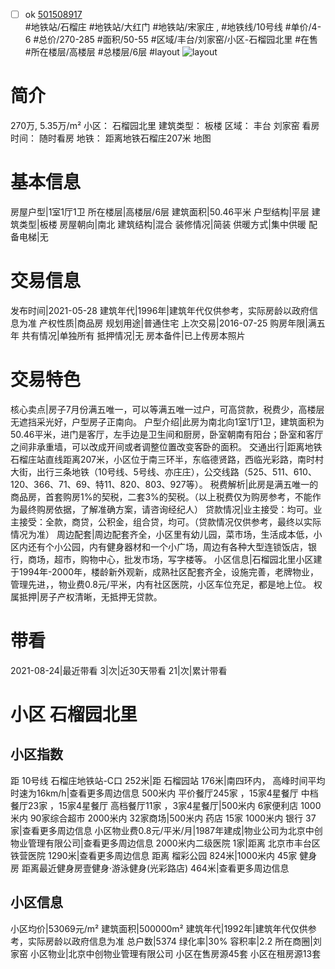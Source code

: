 - [ ] ok [501508917](https://bj.5i5j.com/ershoufang/501508917.html)  
 #地铁站/石榴庄 #地铁站/大红门 #地铁站/宋家庄 ,  #地铁线/10号线
#单价/4-6 #总价/270-285 #面积/50-55   #区域/丰台/刘家窑/小区-石榴园北里 #在售 #所在楼层/高楼层 #总楼层/6层 #layout 
![layout](http://image2a.5i5j.com/bdir/layout/db5adbfd6f994f1686199378f4129760.jpg_P5.jpg) 
# 简介 
 270万,  5.35万/m² 
小区： 石榴园北里
建筑类型： 板楼
区域： 丰台 刘家窑
看房时间： 随时看房
地铁： 距离地铁石榴庄207米 地图
# 基本信息 
 房屋户型|1室1厅1卫
所在楼层|高楼层/6层
建筑面积|50.46平米
户型结构|平层
建筑类型|板楼
房屋朝向|南北
建筑结构|混合
装修情况|简装
供暖方式|集中供暖
配备电梯|无
# 交易信息 
 发布时间|2021-05-28
建筑年代|1996年|建筑年代仅供参考，实际房龄以政府信息为准
产权性质|商品房
规划用途|普通住宅
上次交易|2016-07-25
购房年限|满五年
共有情况|单独所有
抵押情况|无
房本备件|已上传房本照片
# 交易特色 
 核心卖点|房子7月份满五唯一，可以等满五唯一过户，可高贷款，税费少，高楼层无遮挡采光好，户型房子正南向。
户型介绍|此房为南北向1室1厅1卫，建筑面积为50.46平米，进门是客厅，左手边是卫生间和厨房，卧室朝南有阳台；卧室和客厅之间非承重墙，可以改成开间或者调整位置改变客卧的面积。
交通出行|距离地铁石榴庄站直线距离207米，小区位于南三环半，东临德贤路，西临光彩路，南时村大街，出行三条地铁（10号线、5号线、亦庄庄），公交线路（525、511、610、120、366、71、69、特11、820、803、927等）。
税费解析|此房是满五唯一的商品房，首套购房1%的契税，二套3%的契税。（以上税费仅为购房参考，不能作为最终购房依据，了解准确方案，请咨询经纪人）
贷款情况|业主接受：均可。业主接受：全款，商贷，公积金，组合贷，均可。（贷款情况仅供参考，最终以实际情况为准）
周边配套|周边配套齐全，小区里有幼儿园，菜市场，生活成本低，小区内还有个小公园，内有健身器材和一个小广场，周边有各种大型连锁饭店，银行，商场，超市，购物中心，批发市场，写字楼等。
小区信息|石榴园北里小区建于1994年-2000年，楼龄新外观新，成熟社区配套齐全，设施完善，老牌物业，管理先进，，物业费0.8元/平米，内有社区医院，小区车位充足，都是地上位。
权属抵押|房子产权清晰，无抵押无贷款。
# 带看 
 2021-08-24|最近带看	 3|次|近30天带看	 21|次|累计带看
# 小区 石榴园北里
## 小区指数 
 距 10号线 石榴庄地铁站-C口 252米|距 石榴园站 176米|南四环内， 高峰时间平均时速为16km/h|查看更多周边信息
500米内 平价餐厅245家 ，15家4星餐厅
中档餐厅23家 ，15家4星餐厅
高档餐厅11家 ，3家4星餐厅|500米内 6家便利店
1000米内 90家综合超市
2000米内 32家商场|500米内 药店 15家
1000米内 银行 37家|查看更多周边信息
小区物业费0.8元/平米/月|1987年建成|物业公司为北京中创物业管理有限公司|查看更多周边信息
2000米内二级医院 1家|距离 北京市丰台区铁营医院  1290米|查看更多周边信息
距离 榴彩公园 824米|1000米内 45家 健身房
距离最近健身房壹健身·游泳健身(光彩路店) 464米|查看更多周边信息
## 小区信息 
 小区均价|53069元/m²
建筑面积|500000m²
建筑年代|1992年|建筑年代仅供参考，实际房龄以政府信息为准
总户数|5374
绿化率|30%
容积率|2.2
所在商圈|刘家窑
小区物业|北京中创物业管理有限公司
小区在售房源45套
小区在租房源13套
